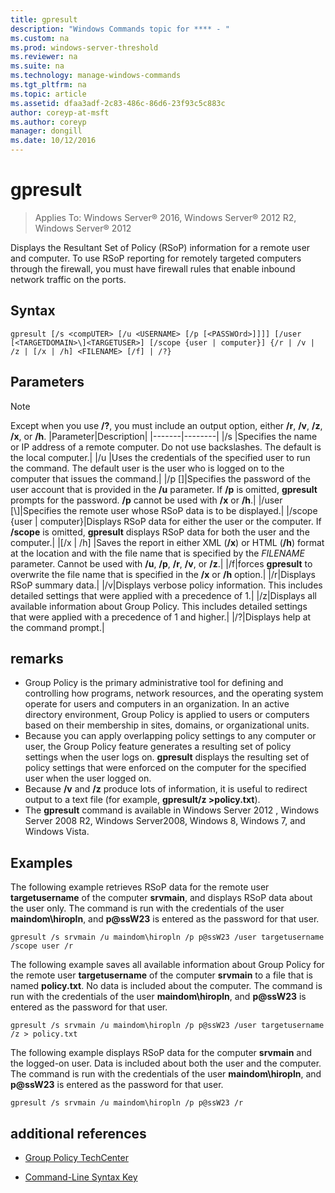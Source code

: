 ```yaml
---
title: gpresult
description: "Windows Commands topic for **** - "
ms.custom: na
ms.prod: windows-server-threshold
ms.reviewer: na
ms.suite: na
ms.technology: manage-windows-commands
ms.tgt_pltfrm: na
ms.topic: article
ms.assetid: dfaa3adf-2c83-486c-86d6-23f93c5c883c
author: coreyp-at-msft
ms.author: coreyp
manager: dongill
ms.date: 10/12/2016
---
```

# gpresult

>Applies To: Windows Server&reg; 2016, Windows Server&reg; 2012 R2, Windows Server&reg; 2012

Displays the Resultant Set of Policy (RSoP) information for a remote user and computer.
To use RSoP reporting for remotely targeted computers through the firewall, you must have firewall rules that enable inbound network traffic on the ports.
## Syntax
```
gpresult [/s <compUTER> [/u <USERNAME> [/p [<PASSWOrd>]]]] [/user [<TARGETDOMAIN>\]<TARGETUSER>] [/scope {user | computer}] {/r | /v | /z | [/x | /h] <FILENAME> [/f] | /?}
```
## Parameters
> [!NOTE]
> Except when you use **/?**, you must include an output option, either **/r**, **/v**, **/z**, **/x**, or **/h**.
|Parameter|Description|
|-------|--------|
|/s <compUTER>|Specifies the name or IP address of a remote computer. Do not use backslashes. The default is the local computer.|
|/u <USERNAME>|Uses the credentials of the specified user to run the command. The default user is the user who is logged on to the computer that issues the command.|
|/p [<PASSWOrd>]|Specifies the password of the user account that is provided in the **/u** parameter. If **/p** is omitted, **gpresult** prompts for the password. **/p** cannot be used with **/x** or **/h**.|
|/user [<TARGETDOMAIN>\\]<TARGETUSER>|Specifies the remote user whose RSoP data is to be displayed.|
|/scope {user &#124; computer}|Displays RSoP data for either the user or the computer. If **/scope** is omitted, **gpresult** displays RSoP data for both the user and the computer.|
|[/x &#124; /h] <FILENAME>|Saves the report in either XML (**/x**) or HTML (**/h**) format at the location and with the file name that is specified by the *FILENAME* parameter. Cannot be used with **/u**, **/p**, **/r**, **/v**, or **/z**.|
|/f|forces **gpresult** to overwrite the file name that is specified in the **/x** or **/h** option.|
|/r|Displays RSoP summary data.|
|/v|Displays verbose policy information. This includes detailed settings that were applied with a precedence of 1.|
|/z|Displays all available information about Group Policy. This includes detailed settings that were applied with a precedence of 1 and higher.|
|/?|Displays help at the command prompt.|
## remarks
-   Group Policy is the primary administrative tool for defining and controlling how programs, network resources, and the operating system operate for users and computers in an organization. In an active directory environment, Group Policy is applied to users or computers based on their membership in sites, domains, or organizational units.
-   Because you can apply overlapping policy settings to any computer or user, the Group Policy feature generates a resulting set of policy settings when the user logs on. **gpresult** displays the resulting set of policy settings that were enforced on the computer for the specified user when the user logged on.
-   Because **/v** and **/z** produce lots of information, it is useful to redirect output to a text file (for example, **gpresult/z >policy.txt**).
-   The **gpresult** command is available in  Windows Server 2012 , Windows Server 2008 R2, Windows Server2008, Windows 8, Windows 7, and Windows Vista.
## <a name="BKMK_Examples"></a>Examples
The following example retrieves RSoP data for the remote user **targetusername** of the computer **srvmain**, and displays RSoP data about the user only. The command is run with the credentials of the user **maindom\hiropln**, and **p@ssW23** is entered as the password for that user.
```
gpresult /s srvmain /u maindom\hiropln /p p@ssW23 /user targetusername /scope user /r
```
The following example saves all available information about Group Policy for the remote user **targetusername** of the computer **srvmain** to a file that is named **policy.txt**. No data is included about the computer. The command is run with the credentials of the user **maindom\hiropln**, and **p@ssW23** is entered as the password for that user.
```
gpresult /s srvmain /u maindom\hiropln /p p@ssW23 /user targetusername /z > policy.txt
```
The following example displays RSoP data for the computer **srvmain** and the logged-on user. Data is included about both the user and the computer. The command is run with the credentials of the user **maindom\hiropln**, and **p@ssW23** is entered as the password for that user.
```
gpresult /s srvmain /u maindom\hiropln /p p@ssW23 /r
```
## additional references
-   [Group Policy TechCenter](http://go.microsoft.com/fwlink/?LinkID=145531)

-   [Command-Line Syntax Key](command-line-syntax-key.md)
